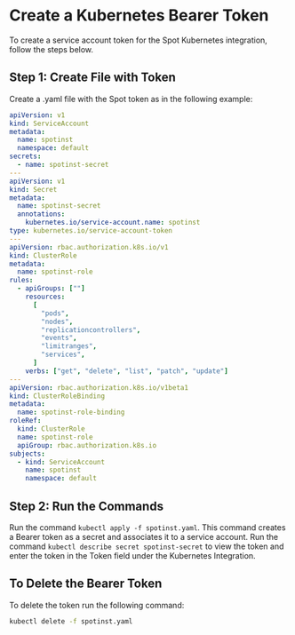 <meta name="robots" content="noindex">

# Create a Kubernetes Bearer Token

To create a service account token for the Spot Kubernetes integration, follow the steps below.

## Step 1: Create File with Token

Create a .yaml file with the Spot token as in the following example:

```yaml
apiVersion: v1
kind: ServiceAccount
metadata:
  name: spotinst
  namespace: default
secrets:
  - name: spotinst-secret
---
apiVersion: v1
kind: Secret
metadata:
  name: spotinst-secret
  annotations:
    kubernetes.io/service-account.name: spotinst
type: kubernetes.io/service-account-token
---
apiVersion: rbac.authorization.k8s.io/v1
kind: ClusterRole
metadata:
  name: spotinst-role
rules:
  - apiGroups: [""]
    resources:
      [
        "pods",
        "nodes",
        "replicationcontrollers",
        "events",
        "limitranges",
        "services",
      ]
    verbs: ["get", "delete", "list", "patch", "update"]
---
apiVersion: rbac.authorization.k8s.io/v1beta1
kind: ClusterRoleBinding
metadata:
  name: spotinst-role-binding
roleRef:
  kind: ClusterRole
  name: spotinst-role
  apiGroup: rbac.authorization.k8s.io
subjects:
  - kind: ServiceAccount
    name: spotinst
    namespace: default
```

## Step 2: Run the Commands

Run the command `kubectl apply -f spotinst.yaml`. This command creates a Bearer token as a secret and associates it to a service account.
Run the command `kubectl describe secret spotinst-secret` to view the token and enter the token in the Token field under the Kubernetes Integration.

## To Delete the Bearer Token

To delete the token run the following command:

```sh
kubectl delete -f spotinst.yaml
```
